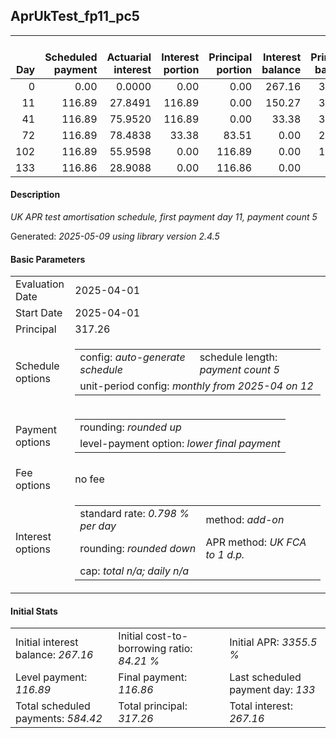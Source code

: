 <h2>AprUkTest_fp11_pc5</h2>
<table>
    <thead style="vertical-align: bottom;">
        <th style="text-align: right;">Day</th>
        <th style="text-align: right;">Scheduled payment</th>
        <th style="text-align: right;">Actuarial interest</th>
        <th style="text-align: right;">Interest portion</th>
        <th style="text-align: right;">Principal portion</th>
        <th style="text-align: right;">Interest balance</th>
        <th style="text-align: right;">Principal balance</th>
        <th style="text-align: right;">Total actuarial interest</th>
        <th style="text-align: right;">Total interest</th>
        <th style="text-align: right;">Total principal</th>
    </thead>
    <tr style="text-align: right;">
        <td class="ci00">0</td>
        <td class="ci01" style="white-space: nowrap;">0.00</td>
        <td class="ci02">0.0000</td>
        <td class="ci03">0.00</td>
        <td class="ci04">0.00</td>
        <td class="ci05">267.16</td>
        <td class="ci06">317.26</td>
        <td class="ci07">0.0000</td>
        <td class="ci08">0.00</td>
        <td class="ci09">0.00</td>
    </tr>
    <tr style="text-align: right;">
        <td class="ci00">11</td>
        <td class="ci01" style="white-space: nowrap;">116.89</td>
        <td class="ci02">27.8491</td>
        <td class="ci03">116.89</td>
        <td class="ci04">0.00</td>
        <td class="ci05">150.27</td>
        <td class="ci06">317.26</td>
        <td class="ci07">27.8491</td>
        <td class="ci08">116.89</td>
        <td class="ci09">0.00</td>
    </tr>
    <tr style="text-align: right;">
        <td class="ci00">41</td>
        <td class="ci01" style="white-space: nowrap;">116.89</td>
        <td class="ci02">75.9520</td>
        <td class="ci03">116.89</td>
        <td class="ci04">0.00</td>
        <td class="ci05">33.38</td>
        <td class="ci06">317.26</td>
        <td class="ci07">103.8011</td>
        <td class="ci08">233.78</td>
        <td class="ci09">0.00</td>
    </tr>
    <tr style="text-align: right;">
        <td class="ci00">72</td>
        <td class="ci01" style="white-space: nowrap;">116.89</td>
        <td class="ci02">78.4838</td>
        <td class="ci03">33.38</td>
        <td class="ci04">83.51</td>
        <td class="ci05">0.00</td>
        <td class="ci06">233.75</td>
        <td class="ci07">182.2849</td>
        <td class="ci08">267.16</td>
        <td class="ci09">83.51</td>
    </tr>
    <tr style="text-align: right;">
        <td class="ci00">102</td>
        <td class="ci01" style="white-space: nowrap;">116.89</td>
        <td class="ci02">55.9598</td>
        <td class="ci03">0.00</td>
        <td class="ci04">116.89</td>
        <td class="ci05">0.00</td>
        <td class="ci06">116.86</td>
        <td class="ci07">238.2447</td>
        <td class="ci08">267.16</td>
        <td class="ci09">200.40</td>
    </tr>
    <tr style="text-align: right;">
        <td class="ci00">133</td>
        <td class="ci01" style="white-space: nowrap;">116.86</td>
        <td class="ci02">28.9088</td>
        <td class="ci03">0.00</td>
        <td class="ci04">116.86</td>
        <td class="ci05">0.00</td>
        <td class="ci06">0.00</td>
        <td class="ci07">267.1535</td>
        <td class="ci08">267.16</td>
        <td class="ci09">317.26</td>
    </tr>
</table>
<h4>Description</h4>
<p><i>UK APR test amortisation schedule, first payment day 11, payment count 5</i></p>
<p>Generated: <i>2025-05-09 using library version 2.4.5</i></p>
<h4>Basic Parameters</h4>
<table>
    <tr>
        <td>Evaluation Date</td>
        <td>2025-04-01</td>
    </tr>
    <tr>
        <td>Start Date</td>
        <td>2025-04-01</td>
    </tr>
    <tr>
        <td>Principal</td>
        <td>317.26</td>
    </tr>
    <tr>
        <td>Schedule options</td>
        <td>
            <table>
                <tr>
                    <td>config: <i>auto-generate schedule</i></td>
                    <td>schedule length: <i><i>payment count</i> 5</i></td>
                </tr>
                <tr>
                    <td colspan="2" style="white-space: nowrap;">unit-period config: <i>monthly from 2025-04 on 12</i></td>
                </tr>
            </table>
        </td>
    </tr>
    <tr>
        <td>Payment options</td>
        <td>
            <table>
                <tr>
                    <td>rounding: <i>rounded up</i></td>
                </tr>
                <tr>
                    <td>level-payment option: <i>lower&nbsp;final&nbsp;payment</i></td>
                </tr>
            </table>
        </td>
    </tr>
    <tr>
        <td>Fee options</td>
        <td>no fee
        </td>
    </tr>
    <tr>
        <td>Interest options</td>
        <td>
            <table>
                <tr>
                    <td>standard rate: <i>0.798 % per day</i></td>
                    <td>method: <i>add-on</i></td>
                </tr>
                <tr>
                    <td>rounding: <i>rounded down</i></td>
                    <td>APR method: <i>UK FCA to 1 d.p.</i></td>
                </tr>
                <tr>
                    <td colspan="2">cap: <i>total <i>n/a</i>; daily <i>n/a</i></td>
                </tr>
            </table>
        </td>
    </tr>
</table>
<h4>Initial Stats</h4>
<table>
    <tr>
        <td>Initial interest balance: <i>267.16</i></td>
        <td>Initial cost-to-borrowing ratio: <i>84.21 %</i></td>
        <td>Initial APR: <i>3355.5 %</i></td>
    </tr>
    <tr>
        <td>Level payment: <i>116.89</i></td>
        <td>Final payment: <i>116.86</i></td>
        <td>Last scheduled payment day: <i>133</i></td>
    </tr>
    <tr>
        <td>Total scheduled payments: <i>584.42</i></td>
        <td>Total principal: <i>317.26</i></td>
        <td>Total interest: <i>267.16</i></td>
    </tr>
</table>
